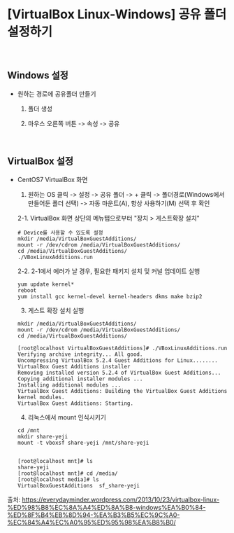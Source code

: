 # [VirtualBox Linux-Windows] 공유 폴더 설정하기

<br>

## Windows 설정

- 원하는 경로에 공유폴더 만들기 <br>

   1. 폴더 생성<br>

   2. 마우스 오른쪽 버튼 -> 속성 -> 공유 <br>

<br>

## VirtualBox 설정

- CentOS7 VirtualBox 화면<br>

   1.  원하는 OS 클릭 -> 설정 -> 공유 폴더 -> + 클릭 -> 폴더경로(Windows에서 만들어둔 폴더 선택) -> 자동 마운트(A), 항상 사용하기(M)  선택 후 확인<br>

   2-1. VirtualBox 화면 상단의 메뉴탭으로부터 "장치 > 게스트확장 설치"<br>

  ```
  # Device를 사용할 수 있도록 설정
  mkdir /media/VirtualBoxGuestAdditions/
  mount -r /dev/cdrom /media/VirtualBoxGuestAdditions/
  cd /media/VirtualBoxGuestAdditions/
  ./VBoxLinuxAdditions.run
  ```

  2-2.  2-1에서 에러가 날 경우, 필요한 패키지 설치 및 커널 업데이트 실행<br>

  ```
  yum update kernel*
  reboot
  yum install gcc kernel-devel kernel-headers dkms make bzip2
  ```

   3.  게스트 확장 설치 실행<br>

  ```
  mkdir /media/VirtualBoxGuestAdditions/
  mount -r /dev/cdrom /media/VirtualBoxGuestAdditions/
  cd /media/VirtualBoxGuestAdditions/

  [root@localhost VirtualBoxGuestAdditions]# ./VBoxLinuxAdditions.run
  Verifying archive integrity... All good.
  Uncompressing VirtualBox 5.2.4 Guest Additions for Linux........
  VirtualBox Guest Additions installer
  Removing installed version 5.2.4 of VirtualBox Guest Additions...
  Copying additional installer modules ...
  Installing additional modules ...
  VirtualBox Guest Additions: Building the VirtualBox Guest Additions kernel modules.
  VirtualBox Guest Additions: Starting.
  ```

   4.  리눅스에서 mount 인식시키기 <br>

  ```
  cd /mnt
  mkdir share-yeji
  mount -t vboxsf share-yeji /mnt/share-yeji


  [root@localhost mnt]# ls
  share-yeji
  [root@localhost mnt]# cd /media/
  [root@localhost media]# ls
  VirtualBoxGuestAdditions  sf_share-yeji
  ```



출처: https://everydayminder.wordpress.com/2013/10/23/virtualbox-linux-%ED%98%B8%EC%8A%A4%ED%8A%B8-windows%EA%B0%84-%ED%8F%B4%EB%8D%94-%EA%B3%B5%EC%9C%A0-%EC%84%A4%EC%A0%95%ED%95%98%EA%B8%B0/
